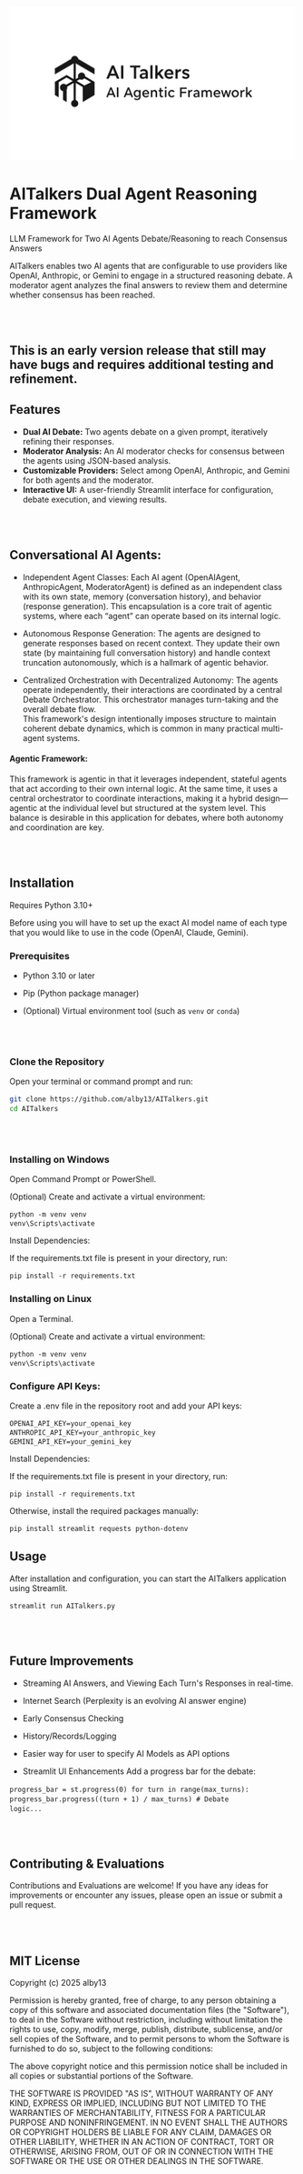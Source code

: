 <center><img src="https://github.com/alby13/AITalkers/blob/main/ai-talkers-logo.jpg"></center>


# AITalkers Dual Agent Reasoning Framework
LLM Framework for Two AI Agents Debate/Reasoning to reach Consensus Answers

AITalkers enables two AI agents that are configurable to use providers like OpenAI, Anthropic, or Gemini to engage in a structured reasoning debate. A moderator agent analyzes the final answers to review them and determine whether consensus has been reached.


<br><br>
## This is an early version release that still may have bugs and requires additional testing and refinement.

## Features

- **Dual AI Debate:** Two agents debate on a given prompt, iteratively refining their responses.
- **Moderator Analysis:** An AI moderator checks for consensus between the agents using JSON-based analysis.
- **Customizable Providers:** Select among OpenAI, Anthropic, and Gemini for both agents and the moderator.
- **Interactive UI:** A user-friendly Streamlit interface for configuration, debate execution, and viewing results.


<br><br>
## Conversational AI Agents:

- Independent Agent Classes:
Each AI agent (OpenAIAgent, AnthropicAgent, ModeratorAgent) is defined as an independent class with its own state, memory (conversation history), and behavior (response generation). This encapsulation is a core trait of agentic systems, where each “agent” can operate based on its internal logic.

- Autonomous Response Generation:
The agents are designed to generate responses based on recent context. They update their own state (by maintaining full conversation history) and handle context truncation autonomously, which is a hallmark of agentic behavior.

- Centralized Orchestration with Decentralized Autonomy:
The agents operate independently, their interactions are coordinated by a central Debate Orchestrator. This orchestrator manages turn-taking and the overall debate flow. <br>This framework's design intentionally imposes structure to maintain coherent debate dynamics, which is common in many practical multi-agent systems.

#### Agentic Framework:
This framework is agentic in that it leverages independent, stateful agents that act according to their own internal logic. At the same time, it uses a central orchestrator to coordinate interactions, making it a hybrid design—agentic at the individual level but structured at the system level. This balance is desirable in this application for debates, where both autonomy and coordination are key.


<br><br>
## Installation
Requires Python 3.10+

Before using you will have to set up the exact AI model name of each type that you would like to use in the code (OpenAI, Claude, Gemini).


### Prerequisites

- Python 3.10 or later
- Pip (Python package manager)
  
- (Optional) Virtual environment tool (such as `venv` or `conda`)

<br><br>
### Clone the Repository

Open your terminal or command prompt and run:

```bash
git clone https://github.com/alby13/AITalkers.git
cd AITalkers
```

<br><br>
### Installing on Windows

Open Command Prompt or PowerShell.

(Optional) Create and activate a virtual environment:

```
python -m venv venv
venv\Scripts\activate
```

Install Dependencies:

If the requirements.txt file is present in your directory, run:

```
pip install -r requirements.txt
```


### Installing on Linux

Open a Terminal.

(Optional) Create and activate a virtual environment:

```
python -m venv venv
venv\Scripts\activate
```

### Configure API Keys:
Create a .env file in the repository root and add your API keys:

```
OPENAI_API_KEY=your_openai_key
ANTHROPIC_API_KEY=your_anthropic_key
GEMINI_API_KEY=your_gemini_key
```

Install Dependencies:

If the requirements.txt file is present in your directory, run:
```
pip install -r requirements.txt
```

Otherwise, install the required packages manually:

```
pip install streamlit requests python-dotenv
```

## Usage
After installation and configuration, you can start the AITalkers application using Streamlit.

```
streamlit run AITalkers.py
```

<br><br>
## Future Improvements

- Streaming AI Answers, and Viewing Each Turn's Responses in real-time.
- Internet Search (Perplexity is an evolving AI answer engine)
- Early Consensus Checking
- History/Records/Logging
- Easier way for user to specify AI Models as API options

- Streamlit UI Enhancements
Add a progress bar for the debate:

<code>progress_bar = st.progress(0)
for turn in range(max_turns):
    progress_bar.progress((turn + 1) / max_turns)
    # Debate logic...</code>
    
<br><br>
## Contributing & Evaluations
Contributions and Evaluations are welcome! If you have any ideas for improvements or encounter any issues, please open an issue or submit a pull request.

<br><br>
## MIT License

Copyright (c) 2025 alby13

Permission is hereby granted, free of charge, to any person obtaining a copy
of this software and associated documentation files (the "Software"), to deal
in the Software without restriction, including without limitation the rights
to use, copy, modify, merge, publish, distribute, sublicense, and/or sell
copies of the Software, and to permit persons to whom the Software is
furnished to do so, subject to the following conditions:

The above copyright notice and this permission notice shall be included in all
copies or substantial portions of the Software.

THE SOFTWARE IS PROVIDED "AS IS", WITHOUT WARRANTY OF ANY KIND, EXPRESS OR
IMPLIED, INCLUDING BUT NOT LIMITED TO THE WARRANTIES OF MERCHANTABILITY,
FITNESS FOR A PARTICULAR PURPOSE AND NONINFRINGEMENT. IN NO EVENT SHALL THE
AUTHORS OR COPYRIGHT HOLDERS BE LIABLE FOR ANY CLAIM, DAMAGES OR OTHER
LIABILITY, WHETHER IN AN ACTION OF CONTRACT, TORT OR OTHERWISE, ARISING FROM,
OUT OF OR IN CONNECTION WITH THE SOFTWARE OR THE USE OR OTHER DEALINGS IN THE
SOFTWARE.
